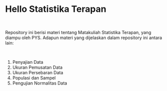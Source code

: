 <h1>Hello Statistika Terapan</h1><br>
<p>Repository ini berisi materi tentang Matakuliah Statistika Terapan, yang diampu oleh PYS. Adapun materi yang dijelaskan dalam repository ini antara lain:</p><br>
<ol>
  <li>Penyajian Data</li>
  <li>Ukuran Pemusatan Data</li>
  <li>Ukuran Persebaran Data</li>
  <li>Populasi dan Sampel</li>
  <li>Pengujian Normalitas Data</li>
</ol>
